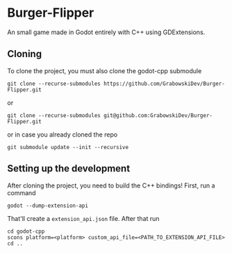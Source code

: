# Burger-Flipper  
An small game made in Godot entirely with C++ using GDExtensions.

## Cloning
To clone the project, you must also clone the godot-cpp submodule
```
git clone --recurse-submodules https://github.com/GrabowskiDev/Burger-Flipper.git
```
or
```
git clone --recurse-submodules git@github.com:GrabowskiDev/Burger-Flipper.git
```

or in case you already cloned the repo
```
git submodule update --init --recursive
```

## Setting up the development
After cloning the project, you need to build the C++ bindings!
First, run a command
```
godot --dump-extension-api
```
That'll create a `extension_api.json` file. After that run
```
cd godot-cpp
scons platform=<platform> custom_api_file=<PATH_TO_EXTENSION_API_FILE>
cd ..
```
